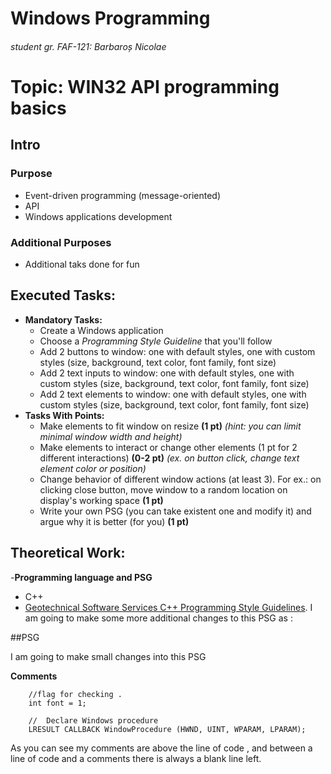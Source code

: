# Windows Programming
###### student gr. FAF-121: Barbaroș Nicolae

# Topic: WIN32 API programming basics
## Intro
### Purpose
* Event-driven programming (message-oriented)
* API
* Windows applications development

### Additional Purposes
 * Additional taks done for fun

## Executed Tasks:
  - **Mandatory Tasks:**
    - Create a Windows application
    - Choose a _Programming Style Guideline_ that you'll follow
    - Add 2 buttons to window: one with default styles, one with custom styles (size, background, text color, font family, font size)
    - Add 2 text inputs to window: one with default styles, one with custom styles (size, background, text color, font family, font size)
    - Add 2 text elements to window: one with default styles, one with custom styles (size, background, text color, font family, font size)
  - **Tasks With Points:**
    - Make elements to fit window on resize **(1 pt)**
    _(hint: you can limit minimal window width and height)_
    - Make elements to interact or change other elements (1 pt for 2 different interactions) **(0-2 pt)** _(ex. on button click, change text element color or position)_
    - Change behavior of different window actions (at least 3). For ex.: on clicking close button, move window to a random location on display's working space **(1 pt)**
    - Write your own PSG (you can take existent one and modify it) and argue why it is better (for you) **(1 pt)**

## Theoretical Work:
 -**Programming language and PSG**
  * C++
  * [Geotechnical Software Services C++ Programming Style Guidelines](http://geosoft.no/development/cppstyle.html).
I am going to make some more additional changes to this PSG as :

##PSG

I am going to make small changes into this PSG 

**Comments**
```
    //flag for checking .
    int font = 1;

    //  Declare Windows procedure
    LRESULT CALLBACK WindowProcedure (HWND, UINT, WPARAM, LPARAM);
```

As you can see my comments are above the line of code , and between a line of code and a comments there is always a blank line left.
